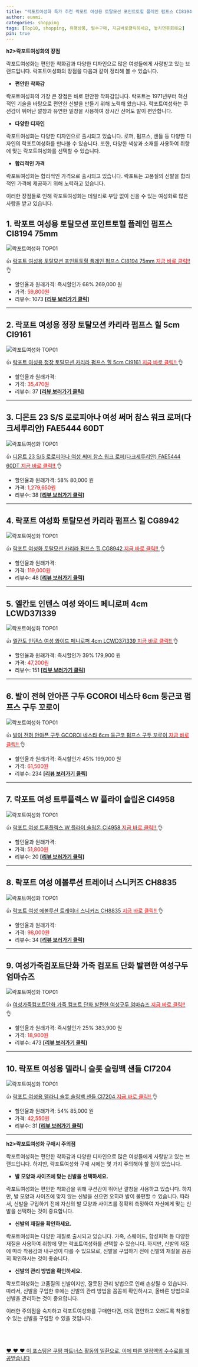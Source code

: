 ```yaml
---
title: "락포트여성화 특가 추천 락포트 여성용 토탈모션 포인트토힐 플레인 펌프스 CI8194 75mm 비교 장점"
author: eunmi.
categories: shopping
tags: [Top10, shopping, 유행상품, 필수구매, 지금바로클릭하세요, 놓치면후회해요]
pin: true
---
```

**h2>락포트여성화의 장점**

락포트여성화는 편안한 착화감과 다양한 디자인으로 많은 여성들에게 사랑받고 있는 브랜드입니다. 락포트여성화의 장점을 다음과 같이 정리해 볼 수 있습니다.

* **편안한 착화감**

락포트여성화의 가장 큰 장점은 바로 편안한 착화감입니다. 락포트는 1971년부터 혁신적인 기술을 바탕으로 편안한 신발을 만들기 위해 노력해 왔습니다. 락포트여성화는 쿠션감이 뛰어난 깔창과 유연한 밑창을 사용하여 장시간 신어도 발이 편안합니다.

* **다양한 디자인**

락포트여성화는 다양한 디자인으로 출시되고 있습니다. 로퍼, 펌프스, 샌들 등 다양한 디자인의 락포트여성화를 만나볼 수 있습니다. 또한, 다양한 색상과 소재를 사용하여 취향에 맞는 락포트여성화를 선택할 수 있습니다.

* **합리적인 가격**

락포트여성화는 합리적인 가격으로 출시되고 있습니다. 락포트는 고품질의 신발을 합리적인 가격에 제공하기 위해 노력하고 있습니다.

이러한 장점들로 인해 락포트여성화는 데일리로 부담 없이 신을 수 있는 여성화로 많은 사랑을 받고 있습니다.

   

## 1. 락포트 여성용 토탈모션 포인트토힐 플레인 펌프스 CI8194 75mm

![락포트여성화 TOP01](https://thumbnail10.coupangcdn.com/thumbnails/remote/230x230ex/image/vendor_inventory/0729/be0da7ce18fa189e0c7490ceb341d9e928ea3b0f916059afcbb85414d4a1.jpg)


👍 [락포트 여성용 토탈모션 포인트토힐 플레인 펌프스 CI8194 75mm <font color=red> 지금 바로 클릭!! </font> ](https://link.coupang.com/re/AFFSDP?lptag=AF3617701&subid=GithubCoopas&pageKey=6269439532&traceid=V0-153&itemId=12813113103&vendorItemId=84654817412) 👌 


- 할인율과 원래가격: 즉시할인가 68%  269,000   원
- 가격: <span style='color:red'>59,800원</span>
- 리뷰수: 1073  [**[리뷰 보러가기 클릭]**](https://link.coupang.com/re/AFFSDP?lptag=AF3617701&subid=GithubCoopas&pageKey=6269439532&traceid=V0-153&itemId=12813113103&vendorItemId=84654817412)

---


   

## 2. 락포트 여성용 정장 토탈모션 카리라 펌프스 힐 5cm CI9161

![락포트여성화 TOP01](https://thumbnail7.coupangcdn.com/thumbnails/remote/230x230ex/image/retail/images/2022/02/03/10/3/323a1821-d9d0-4c04-bd66-a0eaed017f44.JPG)


👍 [락포트 여성용 정장 토탈모션 카리라 펌프스 힐 5cm CI9161 <font color=red> 지금 바로 클릭!! </font> ](https://link.coupang.com/re/AFFSDP?lptag=AF3617701&subid=GithubCoopas&pageKey=6319945781&traceid=V0-153&itemId=13166394809&vendorItemId=80425092786) 👌 


- 할인율과 원래가격: 
- 가격: <span style='color:red'>35,470원</span>
- 리뷰수: 37  [**[리뷰 보러가기 클릭]**](https://link.coupang.com/re/AFFSDP?lptag=AF3617701&subid=GithubCoopas&pageKey=6319945781&traceid=V0-153&itemId=13166394809&vendorItemId=80425092786)

---


   

## 3. 디몬트 23 S/S 로로피아나 여성 써머 참스 워크 로퍼(다크세루리안) FAE5444 60DT

![락포트여성화 TOP01](https://thumbnail9.coupangcdn.com/thumbnails/remote/230x230ex/image/vendor_inventory/c8d8/f492608e7035b209e4953e395b76c50965cb6d90f4fcf6c0b694f1897803.jpg)


👍 [디몬트 23 S/S 로로피아나 여성 써머 참스 워크 로퍼(다크세루리안) FAE5444 60DT <font color=red> 지금 바로 클릭!! </font> ](https://link.coupang.com/re/AFFSDP?lptag=AF3617701&subid=GithubCoopas&pageKey=7151210384&traceid=V0-153&itemId=17979123744&vendorItemId=85136020585) 👌 


- 할인율과 원래가격: 58%  80,000   원
- 가격: <span style='color:red'>1,279,650원</span>
- 리뷰수: 38  [**[리뷰 보러가기 클릭]**](https://link.coupang.com/re/AFFSDP?lptag=AF3617701&subid=GithubCoopas&pageKey=7151210384&traceid=V0-153&itemId=17979123744&vendorItemId=85136020585)

---


   

## 4. 락포트 여성화 토탈모션 카리라 펌프스 힐 CG8942

![락포트여성화 TOP01](https://thumbnail9.coupangcdn.com/thumbnails/remote/230x230ex/image/vendor_inventory/5aff/30a557709d1db9651e79ccd7a54aba8fe509a21023d4d483c2a6c8c189e1.jpg)


👍 [락포트 여성화 토탈모션 카리라 펌프스 힐 CG8942 <font color=red> 지금 바로 클릭!! </font> ](https://link.coupang.com/re/AFFSDP?lptag=AF3617701&subid=GithubCoopas&pageKey=1807234628&traceid=V0-153&itemId=3074997282&vendorItemId=71062876142) 👌 


- 할인율과 원래가격: 
- 가격: <span style='color:red'>119,000원</span>
- 리뷰수: 48  [**[리뷰 보러가기 클릭]**](https://link.coupang.com/re/AFFSDP?lptag=AF3617701&subid=GithubCoopas&pageKey=1807234628&traceid=V0-153&itemId=3074997282&vendorItemId=71062876142)

---


   

## 5. 엘칸토 인텐스 여성 와이드 페니로퍼 4cm LCWD37I339

![락포트여성화 TOP01](https://thumbnail7.coupangcdn.com/thumbnails/remote/230x230ex/image/vendor_inventory/0bef/659f6a71fccc3b40c6297ce88901fbf31cd18449045418cf6854db5a578d.jpg)


👍 [엘칸토 인텐스 여성 와이드 페니로퍼 4cm LCWD37I339 <font color=red> 지금 바로 클릭!! </font> ](https://link.coupang.com/re/AFFSDP?lptag=AF3617701&subid=GithubCoopas&pageKey=7487448360&traceid=V0-153&itemId=19572476657&vendorItemId=86680234240) 👌 


- 할인율과 원래가격: 즉시할인가 39%  179,900   원
- 가격: <span style='color:red'>47,200원</span>
- 리뷰수: 151  [**[리뷰 보러가기 클릭]**](https://link.coupang.com/re/AFFSDP?lptag=AF3617701&subid=GithubCoopas&pageKey=7487448360&traceid=V0-153&itemId=19572476657&vendorItemId=86680234240)

---


   

## 6. 발이 전혀 안아픈 구두 GCOROI 네스타 6cm 둥근코 펌프스 구두 꼬로이

![락포트여성화 TOP01](https://thumbnail7.coupangcdn.com/thumbnails/remote/230x230ex/image/vendor_inventory/6571/e661688cf676fabeddc36fc08f59b2ccb1b65633028094cc160702068dc5.png)


👍 [발이 전혀 안아픈 구두 GCOROI 네스타 6cm 둥근코 펌프스 구두 꼬로이 <font color=red> 지금 바로 클릭!! </font> ](https://link.coupang.com/re/AFFSDP?lptag=AF3617701&subid=GithubCoopas&pageKey=6886127421&traceid=V0-153&itemId=16517014745&vendorItemId=77480797648) 👌 


- 할인율과 원래가격: 즉시할인가 45%  199,000   원
- 가격: <span style='color:red'>61,500원</span>
- 리뷰수: 234  [**[리뷰 보러가기 클릭]**](https://link.coupang.com/re/AFFSDP?lptag=AF3617701&subid=GithubCoopas&pageKey=6886127421&traceid=V0-153&itemId=16517014745&vendorItemId=77480797648)

---


   

## 7. 락포트 여성 트루플렉스 W 플라이 슬립온 CI4958

![락포트여성화 TOP01](https://thumbnail7.coupangcdn.com/thumbnails/remote/230x230ex/image/rs_quotation_api/eplbbyll/985c5aa8820d40e18987a4537977e599.jpg)


👍 [락포트 여성 트루플렉스 W 플라이 슬립온 CI4958 <font color=red> 지금 바로 클릭!! </font> ](https://link.coupang.com/re/AFFSDP?lptag=AF3617701&subid=GithubCoopas&pageKey=5801044332&traceid=V0-153&itemId=9949665078&vendorItemId=77232882243) 👌 


- 할인율과 원래가격: 
- 가격: <span style='color:red'>51,800원</span>
- 리뷰수: 20  [**[리뷰 보러가기 클릭]**](https://link.coupang.com/re/AFFSDP?lptag=AF3617701&subid=GithubCoopas&pageKey=5801044332&traceid=V0-153&itemId=9949665078&vendorItemId=77232882243)

---


   

## 8. 락포트 여성 에볼루션 트레이너 스니커즈 CH8835

![락포트여성화 TOP01](https://thumbnail7.coupangcdn.com/thumbnails/remote/230x230ex/image/vendor_inventory/a066/95ea0019acd6bfc99fc2436831a5e4314bc3603b008c7e6d3ea621938bf8.JPEG)


👍 [락포트 여성 에볼루션 트레이너 스니커즈 CH8835 <font color=red> 지금 바로 클릭!! </font> ](https://link.coupang.com/re/AFFSDP?lptag=AF3617701&subid=GithubCoopas&pageKey=6148274489&traceid=V0-153&itemId=11848813462&vendorItemId=86350033760) 👌 


- 할인율과 원래가격: 
- 가격: <span style='color:red'>98,000원</span>
- 리뷰수: 34  [**[리뷰 보러가기 클릭]**](https://link.coupang.com/re/AFFSDP?lptag=AF3617701&subid=GithubCoopas&pageKey=6148274489&traceid=V0-153&itemId=11848813462&vendorItemId=86350033760)

---


   

## 9. 여성가죽컴포트단화 가죽 컴포트 단화 발편한 여성구두 엄마슈즈

![락포트여성화 TOP01](https://thumbnail7.coupangcdn.com/thumbnails/remote/230x230ex/image/vendor_inventory/f167/7e13fc15a893ead00c5a9aeb692dc7e29aa01b58774346be56af23e643da.jpg)


👍 [여성가죽컴포트단화 가죽 컴포트 단화 발편한 여성구두 엄마슈즈 <font color=red> 지금 바로 클릭!! </font> ](https://link.coupang.com/re/AFFSDP?lptag=AF3617701&subid=GithubCoopas&pageKey=7282533442&traceid=V0-153&itemId=18596072619&vendorItemId=86151332918) 👌 


- 할인율과 원래가격: 즉시할인가 25%  383,900   원
- 가격: <span style='color:red'>18,900원</span>
- 리뷰수: 473  [**[리뷰 보러가기 클릭]**](https://link.coupang.com/re/AFFSDP?lptag=AF3617701&subid=GithubCoopas&pageKey=7282533442&traceid=V0-153&itemId=18596072619&vendorItemId=86151332918)

---


   

## 10. 락포트 여성용 델라니 슬롯 슬링백 샌들 CI7204

![락포트여성화 TOP01](https://thumbnail10.coupangcdn.com/thumbnails/remote/230x230ex/image/retail/images/2022/02/03/10/5/a3955354-f60b-4d31-837b-18243003a573.jpg)


👍 [락포트 여성용 델라니 슬롯 슬링백 샌들 CI7204 <font color=red> 지금 바로 클릭!! </font> ](https://link.coupang.com/re/AFFSDP?lptag=AF3617701&subid=GithubCoopas&pageKey=6319945773&traceid=V0-153&itemId=13166394767&vendorItemId=80425092689) 👌 


- 할인율과 원래가격: 54%  85,000   원
- 가격: <span style='color:red'>42,550원</span>
- 리뷰수: 31  [**[리뷰 보러가기 클릭]**](https://link.coupang.com/re/AFFSDP?lptag=AF3617701&subid=GithubCoopas&pageKey=6319945773&traceid=V0-153&itemId=13166394767&vendorItemId=80425092689)

---
**h2>락포트여성화 구매시 주의점**

락포트여성화는 편안한 착화감과 다양한 디자인으로 많은 여성들에게 사랑받고 있는 브랜드입니다. 하지만, 락포트여성화 구매 시에는 몇 가지 주의해야 할 점이 있습니다.

* **발 모양과 사이즈에 맞는 신발을 선택하세요.**

락포트여성화는 편안한 착화감을 위해 쿠션감이 뛰어난 깔창을 사용하고 있습니다. 하지만, 발 모양과 사이즈에 맞지 않는 신발을 신으면 오히려 발이 불편할 수 있습니다. 따라서, 신발을 구입하기 전에 자신의 발 모양과 사이즈를 정확히 측정하여 자신에게 맞는 신발을 선택하는 것이 중요합니다.

* **신발의 재질을 확인하세요.**

락포트여성화는 다양한 재질로 출시되고 있습니다. 가죽, 스웨이드, 합성피혁 등 다양한 재질을 사용하여 취향에 맞는 락포트여성화를 선택할 수 있습니다. 하지만, 신발의 재질에 따라 착용감과 내구성이 다를 수 있으므로, 신발을 구입하기 전에 신발의 재질을 꼼꼼히 확인하시는 것이 좋습니다.

* **신발의 관리 방법을 확인하세요.**

락포트여성화는 고품질의 신발이지만, 잘못된 관리 방법으로 인해 손상될 수 있습니다. 따라서, 신발을 구입한 후에는 신발의 관리 방법을 꼼꼼히 확인하시고, 올바른 방법으로 신발을 관리하는 것이 중요합니다.

이러한 주의점을 숙지하고 락포트여성화를 구매한다면, 더욱 편안하고 오래도록 착용할 수 있는 신발을 구입할 수 있을 것입니다.<br><br><br><br><br> [ ❤ ❤ ❤ 이 포스팅은 쿠팡 파트너스 활동의 일환으로, 이에 따른 일정액의 수수료를 제공받습니다](https://link.coupang.com/a/bcEFyh)